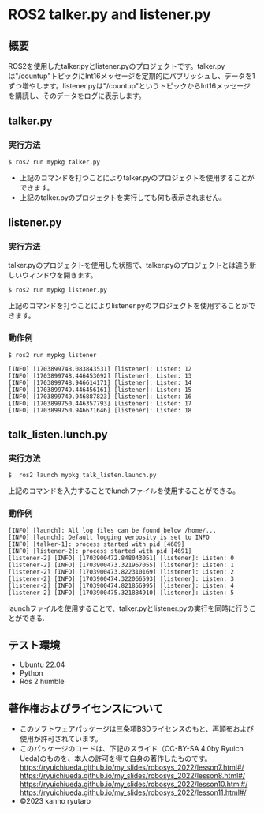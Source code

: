 # ROS2 talker.py and listener.py 

## 概要
ROS2を使用したtalker.pyとlistener.pyのプロジェクトです。talker.pyは"/countup"トピックにInt16メッセージを定期的にパブリッシュし、データを1ずつ増やします。listener.pyは"/countup"というトピックからInt16メッセージを購読し、そのデータをログに表示します。

## talker.py

### 実行方法
```ros2 
$ ros2 run mypkg talker.py
```
* 上記のコマンドを打つことによりtalker.pyのプロジェクトを使用することができます。
* 上記のtalker.pyのプロジェクトを実行しても何も表示されません。

##  listener.py

### 実行方法
talker.pyのプロジェクトを使用した状態で、talker.pyのプロジェクトとは違う新しいウィンドウを開きます。
```ros2
$ ros2 run mypkg listener.py
```
上記のコマンドを打つことによりlistener.pyのプロジェクトを使用することができます。

### 動作例
```
$ ros2 run mypkg listener

[INFO] [1703899748.083843531] [listener]: Listen: 12
[INFO] [1703899748.446453092] [listener]: Listen: 13
[INFO] [1703899748.946614171] [listener]: Listen: 14
[INFO] [1703899749.446456161] [listener]: Listen: 15
[INFO] [1703899749.946887823] [listener]: Listen: 16
[INFO] [1703899750.446357793] [listener]: Listen: 17
[INFO] [1703899750.946671646] [listener]: Listen: 18
```

## talk_listen.lunch.py

### 実行方法
```ros2
$  ros2 launch mypkg talk_listen.launch.py
```
上記のコマンドを入力することでlunchファイルを使用することができる。

### 動作例
```
[INFO] [launch]: All log files can be found below /home/...
[INFO] [launch]: Default logging verbosity is set to INFO
[INFO] [talker-1]: process started with pid [4689]
[INFO] [listener-2]: process started with pid [4691]
[listener-2] [INFO] [1703900472.848043051] [listener]: Listen: 0
[listener-2] [INFO] [1703900473.321967055] [listener]: Listen: 1
[listener-2] [INFO] [1703900473.822310169] [listener]: Listen: 2
[listener-2] [INFO] [1703900474.322066593] [listener]: Listen: 3
[listener-2] [INFO] [1703900474.821856995] [listener]: Listen: 4
[listener-2] [INFO] [1703900475.321884910] [listener]: Listen: 5
```
launchファイルを使用することで、talker.pyとlistener.pyの実行を同時に行うことができる.

## テスト環境
* Ubuntu 22.04
* Python
* Ros 2 humble

## 著作権およびライセンスについて
* このソフトウェアパッケージは三条項BSDライセンスのもと、再頒布および使用が許可されています。
* このパッケージのコードは、下記のスライド（CC-BY-SA 4.0by Ryuich Ueda)のものを、本人の許可を得て自身の著作したものです。
https://ryuichiueda.github.io/my_slides/robosys_2022/lesson7.html#/
https://ryuichiueda.github.io/my_slides/robosys_2022/lesson8.html#/
https://ryuichiueda.github.io/my_slides/robosys_2022/lesson10.html#/
https://ryuichiueda.github.io/my_slides/robosys_2022/lesson11.html#/
* ©2023 kanno ryutaro
